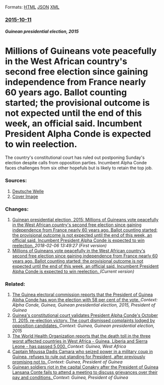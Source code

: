 
Formats: [HTML](/news/2015/10/11/millions-of-guineans-vote-peacefully-in-the-west-african-country-s-second-free-election-since-gaining-independence-from-france-nearly-60-yea.html)  [JSON](/news/2015/10/11/millions-of-guineans-vote-peacefully-in-the-west-african-country-s-second-free-election-since-gaining-independence-from-france-nearly-60-yea.json)  [XML](/news/2015/10/11/millions-of-guineans-vote-peacefully-in-the-west-african-country-s-second-free-election-since-gaining-independence-from-france-nearly-60-yea.xml)  

### [2015-10-11](/news/2015/10/11/index.md)

##### Guinean presidential election, 2015
# Millions of Guineans vote peacefully in the West African country's second free election since gaining independence from France nearly 60 years ago. Ballot counting started; the provisional outcome is not expected until the end of this week, an official said. Incumbent President Alpha Conde is expected to win reelection. 

The country&#39;s constitutional court has ruled out postponing Sunday&#39;s election despite calls from opposition parties. Incumbent Alpha Conde faces challenges from six other hopefuls but is likely to retain the top job.


### Sources:

1. [Deutsche Welle](http://www.dw.com/en/guinea-presidential-election-to-go-ahead/a-18775109)
1. [Cover Image](http://www.dw.com/image/17705086_304.jpg)

### Changes:

1. [Guinean presidential election, 2015: Millions of Guineans vote peacefully in the West African country's second free election since gaining independence from France nearly 60 years ago. Ballot counting started; the provisional outcome is not expected until the end of this week, an official said. Incumbent President Alpha Conde is expected to win reelection. ](/news/2015/10/11/guinean-presidential-election-2015-millions-of-guineans-vote-peacefully-in-the-west-african-country-s-second-free-election-since-gaining-i.md) _2018-02-06 13:49:27 (First version)_
1. [Millions of Guineans vote peacefully in the West African country's second free election since gaining independence from France nearly 60 years ago. Ballot counting started; the provisional outcome is not expected until the end of this week, an official said. Incumbent President Alpha Conde is expected to win reelection. ](/news/2015/10/11/millions-of-guineans-vote-peacefully-in-the-west-african-country-s-second-free-election-since-gaining-independence-from-france-nearly-60-yea.md) _(Current version)_

### Related:

1. [The Guinea electoral commission reports that the President of Guinea Alpha Conde has won the election with 58 per cent of the vote. ](/news/2015/10/17/the-guinea-electoral-commission-reports-that-the-president-of-guinea-alpha-conde-has-won-the-election-with-58-per-cent-of-the-vote.md) _Context: Alpha Conde, Guinea, Guinean presidential election, 2015, President of Guinea_
2. [Guinea's constitutional court validates President Alpha Conde's October 11, 2015, re-election victory. The court dismissed complaints lodged by opposition candidates. ](/news/2015/10/31/guinea-s-constitutional-court-validates-president-alpha-conda-c-s-october-11-2015-re-election-victory-the-court-dismissed-complaints-lodge.md) _Context: Guinea, Guinean presidential election, 2015_
3. [The World Health Organization reports that the death toll in the three worst affected countries in West Africa - Guinea, Liberia and Sierra Leone - has passed 5,000. ](/news/2014/11/13/the-world-health-organization-reports-that-the-death-toll-in-the-three-worst-affected-countries-in-west-africa-guinea-liberia-and-sierra.md) _Context: Guinea, West Africa_
4. [ Captain Moussa Dadis Camara who seized power in a military coup in Guinea, refuses to rule out standing for President, after previously promising not to. ](/news/2009/08/24/captain-moussa-dadis-camara-who-seized-power-in-a-military-coup-in-guinea-refuses-to-rule-out-standing-for-president-after-previously-pro.md) _Context: Guinea, President of Guinea_
5. [ Guinean soldiers riot in the capital Conakry after the President of Guinea Lansana Conte fails to attend a meeting to discuss grievances over their pay and conditions. ](/news/2007/05/12/guinean-soldiers-riot-in-the-capital-conakry-after-the-president-of-guinea-lansana-conta-c-fails-to-attend-a-meeting-to-discuss-grievances-o.md) _Context: Guinea, President of Guinea_

